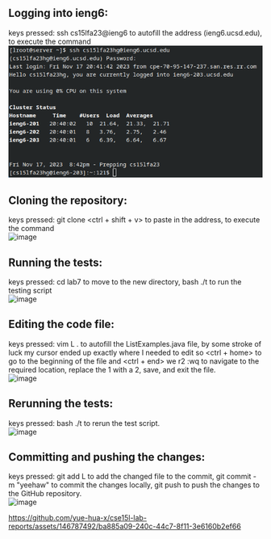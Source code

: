 ## Logging into ieng6:  
keys pressed: ssh cs15lfa23@ieng6 <tab> to autofill the address (ieng6.ucsd.edu), <enter> to execute the command  
![image](./1.png)
## Cloning the repository:
keys pressed: git clone <ctrl + shift + v> to paste in the address, <enter> to execute the command  
![image](https://github.com/yue-hua-x/cse15l-lab-reports/assets/146787492/1458985d-6eea-4d2d-aa04-c335ba886dd9)

## Running the tests:
keys pressed: cd lab7 <enter> to move to the new directory, bash ./t <tab> <enter> to run the testing script  
![image](https://github.com/yue-hua-x/cse15l-lab-reports/assets/146787492/52c87c76-f0c9-45ef-81da-b737b9fa335c)

## Editing the code file:
keys pressed: vim L <tab> . <tab> <enter> to autofill the ListExamples.java file, by some stroke of luck my cursor ended up exactly where I needed to edit so <ctrl  + home> to go to the beginning of the file and <ctrl + end> <up> <up> <up> <up> <up> <up> we r2 :wq <enter> to navigate to the required location, replace the 1 with a 2, save, and exit the file.  
![image](https://github.com/yue-hua-x/cse15l-lab-reports/assets/146787492/8b890d77-8257-4151-baa2-5e607b2318f0)

## Rerunning the tests:
keys pressed: bash ./t <tab> <enter> to rerun the test script.  \
![image](https://github.com/yue-hua-x/cse15l-lab-reports/assets/146787492/4d6f2e5f-639d-4a64-bde4-88de24aec55f)

## Committing and pushing the changes:
keys pressed: git add L <tab> to add the changed file to the commit, git commit -m "yeehaw" to commit the changes locally, git push to push the changes to the GitHub repository.  \
![image](https://github.com/yue-hua-x/cse15l-lab-reports/assets/146787492/4746c682-298a-4354-b1e5-313a4fe4b5c0)




https://github.com/yue-hua-x/cse15l-lab-reports/assets/146787492/ba885a09-240c-44c7-8f11-3e6160b2ef66
